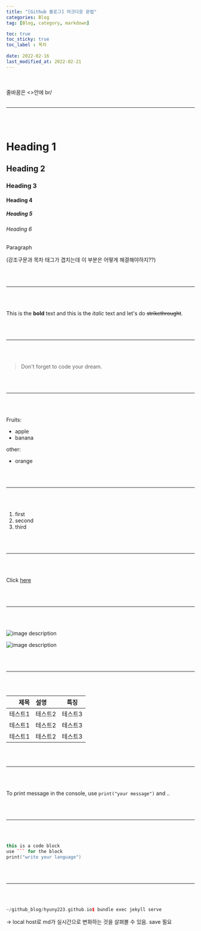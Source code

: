 ```yaml
---
title: "[Github 블로그] 마크다운 문법"
categories: Blog
tag: [Blog, category, markdown]

toc: true
toc_sticky: true
toc_label : 목차
 
date: 2022-02-16
last_modified_at: 2022-02-21
---
```

<br/><br/>
줄바꿈은 <>안에 br/
<br/><br/>

---

<br/><br/>
<!--Heading-->
# Heading 1  
## Heading 2  
### Heading 3  
#### Heading 4  
##### Heading 5  
###### Heading 6  
Paragraph  
<!--Line-->
(강조구문과 목차 태그가 겹치는데 이 부분은 어떻게 해결해야하지??)

<br/><br/>

---

<br/><br/>

<!--Text attributes-->
This is the **bold** text and this is the *italic* text and let's do ~~strikethrought~~.

<br/><br/>

---

<br/><br/>

<!--Quote-->
> Don't forget to code your dream.

<br/><br/>

---

<br/><br/>

<!--Bullet list-->
Fruits:
* apple
* banana

other:
- orange

<br/><br/>

---

<br/><br/>

<!--Numberd list-->
1. first
2. second
3. third

<br/><br/>

---

<br/><br/>

<!--Link-->
Click [here](https://hyuny223.github.io)

<br/><br/>

---

<br/><br/>

<!--Image-->
![image description](../docs/assets/images/3953273590_704e3899d5_m.jpg)


![image description](https://user-images.githubusercontent.com/58837749/154258787-21eb1b64-91c0-46eb-97b0-383ae620236f.png)


<br/><br/>

---

<br/><br/>

<!--Table-->

|제목|설명|특징|
|---:|:---|:---:|
|테스트1|테스트2|테스트3|
|테스트1|테스트2|테스트3|
|테스트1|테스트2|테스트3|

<br/><br/>

---

<br/><br/>
<!--Code-->
To print message in the console, use `print("your message")` and ..

<br/><br/>

---

<br/><br/>

```c++
this is a code block
use ``` for the block
print("write your language")
```
<br/><br/>

---

<br/><br/>
```c++
~/github_blog/hyuny223.github.io$ bundle exec jekyll serve
```
→ local host로 md가 실시간으로 변화하는 것을 살펴볼 수 있음. save 필요<br/><br/>